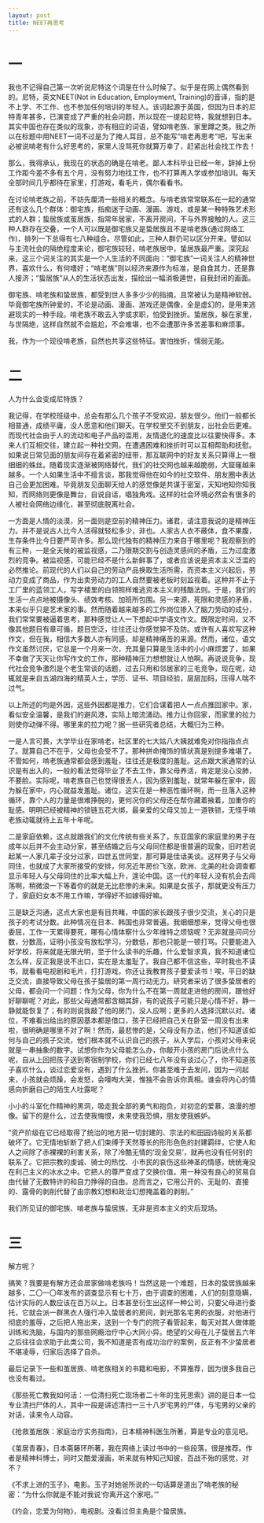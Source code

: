 ```yaml
---
layout: post
title: NEET再思考
---
```

# 一

我也不记得自己第一次听说尼特这个词是在什么时候了。似乎是在网上偶然看到的。尼特，英文NEET(Not in Education, Employment, Training)的音译，指的是不上学、不工作、也不参加任何培训的年轻人。该词起源于英国，但因为日本的尼特青年甚多，已演变成了严重的社会问题，所以现在一提起尼特，我就想到日本。其实中国也存在类似的现象，亦有相应的词语，譬如啃老族、家里蹲之类。我之所以在标题中用NEET一词不过是为了掩人耳目，总不能写“啃老再思考”吧，写出来必被说啃老有什么好思考的，家里人没骂死你就算万幸了，赶紧出社会找工作去！

那么，我得承认，我现在的状态的确是在啃老。鄙人本科毕业已经一年，辞掉上份工作距今差不多有五个月，没有努力地找工作，也不打算再入学或参加培训。每天全部时间几乎都待在家里，打游戏，看毛片，偶尔看看书。

在讨论啃老族之前，不妨先厘清一些相关的概念。与啃老族常常联系在一起的通常还有这么几个群体：御宅族，指痴迷于动画、漫画、游戏，或是某一种特殊艺术形式的人群；蛰居族或茧居族，指常年居家，不离开房间，不与外界接触的人。这三种人群存在交叠，一个人可以既是御宅族又是蛰居族且不是啃老族(通过网络工作)，排列一下总得有七八种组合。尽管如此，三种人群仍可以区分开来。譬如以与主流社会的隔绝程度来论，御宅族较轻，啃老族居中，蛰居族最严重。深究起来，这三个词关注的其实是一个人生活的不同面向：“御宅族”一词关注人的精神世界，喜欢什么，有何嗜好；“啃老族”则以经济来源作为标准，是自食其力，还是靠人接济；“蛰居族”从人的生活状态出发，描绘出一幅消极遁世，自我封闭的画面。

御宅族、啃老族和蛰居族，都受到世人多多少少的指摘，且常被认为是精神软弱。毕竟御宅族所钟爱的，不论是动画、漫画、游戏还是偶像，全是虚幻的，是用来逃避现实的一种手段。啃老族不敢去入学或求职，怕受到挫折。蛰居族，躲在家里，与世隔绝，这样自然就不会尴尬，不会难堪，也不会遭那许多苦差事和麻烦事。

我，作为一个现役啃老族，自然也共享这些特征。害怕挫折，懦弱无能。


# 二

人为什么会变成尼特族？

我记得，在学校班级中，总会有那么几个孩子不受欢迎，朋友很少。他们一般都长相普通，成绩平庸，没人愿意和他们聊天。在学校里交不到朋友，出社会后更难。而现代社会由于人的流动和电子产品的滥用，友情退化的速度比以往要快得多。本来人们互相交往，建立起一种社交网，在遭遇困难和挫折时可以互相帮助和抚慰。如果说日常见面的朋友间存在着紧密的纽带，那互联网中的好友关系只算得上一根细细的蛛丝。随着现实逐渐被网络替代，我们的社交网也越来越脆弱，大窟窿越来越多。一个人如果生活中不擅言谈，那我觉得他在如今的社交软件、朋友圈中表达自己会更加困难。毕竟朋友见面聊天给人的感觉像是共谋于密室，天知地知你知我知，而网络则更像是舞台，自说自话，唱独角戏。这样的社会环境必然会有很多的人被社会网络边缘化，甚至彻底脱离社会。

一方面是人情的淡漠，另一面则是空前的精神压力。诸君，请注意我说的是精神压力。并不是说古人比今人活得就轻松多少，非也。人家古人衣不蔽体，食不果腹，生存条件比今日要严苛许多。那么现代独有的精神压力来自于哪里呢？我观察到的有三种，一是全天候的被监视感，二乃限期交割与创造灵感间的矛盾，三为过度激烈的竞争。被监视感，可能已经不是什么新鲜事了，或者应该说是资本主义泛滥的必然推论。前现代的人们以自己的劳动产品换取生活所需，而资本主义兴起后，劳动力变成了商品，作为出卖劳动力的工人自然要被老板时刻监视着。这种并不止于工厂里的蓝领工人，写字楼里的白领照样难逃资本主义的残酷法则。于是，我们的生活一点点地被摄像头、绩效考核、加班所包围。另一来源，死限和灵感的矛盾，本来似乎只是艺术家的事。然而随着越来越多的工作岗位掺入了脑力劳动的成分，我们常常要被逼着思考，那种感觉让人一下想起中学语文作文。既限定时间，又不像其他题目有章可循，题目空泛，往往还让你感觉猝不及防。或许有人喜欢写这种作文，但在我，相信大多数人亦有同感，却是精神痛苦的来源。然而，诸位，语文作文虽然讨厌，它总是一个月来一次，充其量只算是生活中的小小麻烦罢了，如果不幸做了天天让你写作文的工作，那种精神压力想想就让人怕啊。再说说竞争，现代社会竞争激烈是个老生常谈的话题，过去只用和邻居家的三毛竞争，现在呢，动辄就是来自五湖四海的精英人士，学历、证书、项目经验，层层加码，压得人喘不过气。

以上所述的均是外因，这些外因都是推力，它们合谋着把人一点点推回家中。家，看似安全温馨，是我们的避风港，实际上暗流涌动。推力让你回家，而家里的拉力则使你动弹不得。哪里来的拉力呢？据一些研究者总结，大概归为三种。

一是人言可畏，大学毕业在家啃老，社区里的七大姑八大姨就难免对你指指点点了。就算自己不在乎，父母也会受不了。那种拼命掩饰的情状真是别提多难堪了。不管如何，啃老族通常都会感到羞耻，往往还是极度的羞耻。这点跟大家通常的认识是有出入的，一般的看法觉得毕业了不去工作，靠父母养活，肯定是没心没肺，不要脸。实际呢，啃老族自己也觉得很丢人，因为感到羞耻，就常年躲在家中，因为躲在家中，内心就益发羞耻。诸位，这实在是一种恶性循环啊，而一旦落入这种循环，靠个人的力量是很难挣脱的，更何况你的父母还在帮你藏着掖着，加重你的耻感。明明已经被精神的锁链五花大绑，最亲爱的父母又加上一道铁锁，无怪乎啃老族动辄就待上五年十年呢。

二是家庭依赖，这点就跟我们的文化传统有些关系了。东亚国家的家庭里的男子在成年以后并不会主动分家，甚至结婚之后与父母同住都是很普遍的现象，旧时若说起某一人家几辈子没分过家，四世五世同堂，那可算是佳话美谈。这样男子与父母同住，也就成了大家所接受的安排，何况近年房价飞涨，欧洲、北美的社会调查都显示年轻人与父母同住的比率大幅上升，遑论中国。这一代的年轻人没有机会去闯荡啊，稍微浪一下等着你的就是无比悲惨的未来。如果是女孩子，那就更没有压力了，家庭妇女本不用工作嘛，学得好不如嫁得好嘛。

三是缺乏沟通，这点大家也是有目共睹，中国的家长跟孩子很少交流，关心的只是孩子的考试分数。此种情况在日本、韩国也非常普遍。我细细想来，觉得父母也很委屈，工作一天累得要死，哪有心情体察什么少年维特之烦恼呢？无非就是问问分数，分数高，证明小孩没有放松学习，分数低，那也只能是一顿打骂。只要能进入好学校，将来就是无限光明，至于什么读书的乐趣，什么爱智求真，我不知道诸位怎么样，反正我是说不出口，实在是太羞耻了。我自己都不信这些，平时我也不读书，就看看电视剧和毛片，打打游戏，你还让我教育孩子要爱读书！唉，平日的缺乏交流，直接导致父母在孩子蛰居的第一周行动无力。研究者采访了很多蛰居者的父母，都会问一个问题：作为父母，你为什么不在第一周就走进他的房间，跟他好好聊聊呢？对此，那些父母通常都含糊其辞，有的说孩子可能只是心情不好，静一静就能恢复了；有的则说我敲了他的房门，没人应啊；更多的人选择沉默以对。诸位，不难看出给出的原因基本都是借口，孩子已经把自己关在卧室一周没有出来啦，很明确是哪里不对了啊！然而，最悲惨的是，父母没有办法，他们不知道该如何与自己的孩子交流，他们根本就不认识自己的孩子，从入学后，小孩对父母来说就是一串抽象的数字。试想你作为父母能怎么办，你敲开小孩的房门后说点什么呢，自从上回把孩子送到寄宿制学校，你们已经七八年没有谈过心了，你不知道孩子喜欢什么，谈过恋爱没有，遇到了什么挫折。你甚至难于去发问，因为一问起来，小孩就会烦躁，会发怒，会嚎啕大哭，惟独不会告诉你真相。谁会将内心的情感向折磨自己的陌生人吐露呢？

小小的斗室化作精神的黑洞，吸走我全部的勇气和抱负，对初恋的爱慕，浪漫的想像。留下的是什么，过去使我悔恨，未来使我恐惧，朋友使我嫉妒。

“资产阶级在它已经取得了统治的地方把一切封建的、宗法的和田园诗般的关系都破坏了。它无情地斩断了把人们束缚于天然尊长的形形色色的封建羁绊，它使人和人之间除了赤裸裸的利害关系，除了冷酷无情的‘现金交易’，就再也没有任何别的联系了。它把宗教的虔诚、骑士的热忱、小市民的哀伤这些神圣的情感，统统淹没在利己主义的冰水之中。它把人的尊严变成了交换价值，用一种没有良心的贸易自由代替了无数特许的和自力挣得的自由。总而言之，它用公开的、无耻的、直接的、露骨的剥削代替了由宗教幻想和政治幻想掩盖着的剥削。”

我们所见证的御宅族、啃老族与蛰居族，无非是资本主义的灾后现场。

# 三

解方呢？

搞笑？我要是有解方还会居家做啃老族吗！当然这是一个难题，日本的蛰居族越来越多，二〇一〇年发布的调查显示有七十万，由于调查的困难，人们的刻意隐瞒，估计实际的人数应该在百万以上。日本甚至衍生出这样一种公司，只要父母进行委托，它就会派一群黑衣人强行冲入蛰居者的房间，剥光那名宅男的衣服，对他进行彻底的羞辱，之后把人拖出来，送到一个专门的院子看管起来，每天对其人做体能训练和洗脑，与国内的那些网瘾治疗中心大同小异。绝望的父母在儿子蛰居五六年之后往往会求助于此类公司，我不知道是否有成功治疗的案例，反正有不少蛰居者不堪凌辱，归家后选择了自杀。

最后记录下一些和茧居族、啃老族相关的书籍和电影，不算推荐，因为很多我自己也没有看过。

《那些死亡教我如何活：一位清扫死亡现场者二十年的生死思索》讲的是日本一位专业清扫尸体的人，其中一段是讲述清扫一三十八岁宅男的尸体，与宅男的父亲的对话，读来令人动容。

《抢救茧居族：家庭治疗实务指南》，日本精神科医生所著，算是专业的意见吧。

《茧居青春》，日本斋藤环所著，我在网络上读过书中的一些段落，很是推荐。作者是精神科博士，同时又酷爱漫画，听来就有种知己知彼，百战不殆的感觉，对不？

《不求上进的玉子》，电影。玉子对她爸所说的一句话算是道出了啃老族的秘密：“为什么你就是不能对我说‘你离开这个家吧。’”

《约会，恋爱为何物》，电视剧。没看过但主角是个蛰居族。

